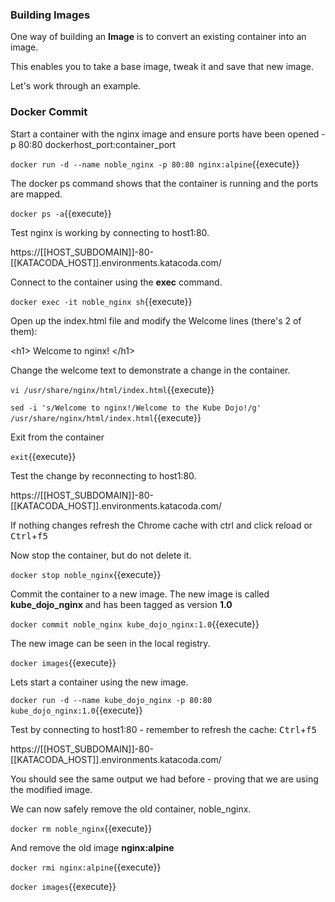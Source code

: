 ### Building Images

One way of building an **Image** is to convert an existing container into an image.

This enables you to take a base image, tweak it and save that new image.

Let's work through an example.

### Docker Commit

Start a container with the nginx image and ensure ports have been opened -p 80:80 dockerhost_port:container_port

`docker run -d --name noble_nginx -p 80:80 nginx:alpine`{{execute}}

The docker ps command shows that the container is running and the ports are mapped.

`docker ps -a`{{execute}}

Test nginx is working by connecting to host1:80.

https://[[HOST_SUBDOMAIN]]-80-[[KATACODA_HOST]].environments.katacoda.com/

Connect to the container using the **exec** command.

`docker exec -it noble_nginx sh`{{execute}}

Open up the index.html file and modify the Welcome lines (there's 2 of them):

&lt;h1&gt; Welcome to nginx! &lt;/h1&gt;

Change the welcome text to demonstrate a change in the container.

`vi /usr/share/nginx/html/index.html`{{execute}}

`sed -i 's/Welcome to nginx!/Welcome to the Kube Dojo!/g' /usr/share/nginx/html/index.html`{{execute}}

Exit from the container

`exit`{{execute}}

Test the change by reconnecting to host1:80.

https://[[HOST_SUBDOMAIN]]-80-[[KATACODA_HOST]].environments.katacoda.com/

If nothing changes refresh the Chrome cache with ctrl and click reload or <kbd>Ctrl</kbd>+<kbd>f5</kbd>

Now stop the container, but do not delete it.

`docker stop noble_nginx`{{execute}}

Commit the container to a new image. The new image is called **kube_dojo_nginx** and has been tagged as version **1.0**

`docker commit noble_nginx kube_dojo_nginx:1.0`{{execute}}

The new image can be seen in the local registry.

`docker images`{{execute}}

Lets start a container using the new image.

`docker run -d --name kube_dojo_nginx -p 80:80 kube_dojo_nginx:1.0`{{execute}}

Test by connecting to host1:80 - remember to refresh the cache: <kbd>Ctrl</kbd>+<kbd>f5</kbd>

https://[[HOST_SUBDOMAIN]]-80-[[KATACODA_HOST]].environments.katacoda.com/

You should see the same output we had before - proving that we are using the modified image.

We can now safely remove the old container, noble_nginx.

`docker rm noble_nginx`{{execute}}

And remove the old image **nginx:alpine**

`docker rmi nginx:alpine`{{execute}}

`docker images`{{execute}}
